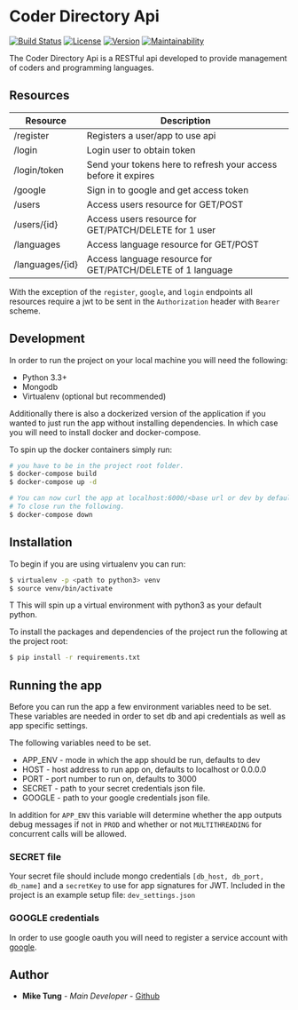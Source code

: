 # Coder Directory Api

[![Build Status][travis]](https://travis-ci.org/seekheart/coder_directory_api)
[![License][license]](https://img.shields.io/badge/license-MIT%20License-blue.svg)
[![Version][version]](https://img.shields.io/badge/Version-1.0.0-brightgreen.svg)
[![Maintainability][maintain]](https://codeclimate.com/github/seekheart/coder_directory_api/maintainability)

The Coder Directory Api is a RESTful api developed to provide management of
coders and programming languages.

## Resources

| Resource | Description |
| --------- | ---------- |
| /register | Registers a user/app to use api |
| /login | Login user to obtain token |
| /login/token | Send your tokens here to refresh your access before it expires |
| /google | Sign in to google and get access token |
| /users | Access users resource for GET/POST |
| /users/{id} | Access users resource for GET/PATCH/DELETE for 1 user |
| /languages | Access language resource for GET/POST |
| /languages/{id} | Access language resource for GET/PATCH/DELETE of 1 language |


With the exception of the `register`, `google`, and `login` endpoints all resources
require a jwt to be sent in the `Authorization` header with `Bearer` scheme.

## Development

In order to run the project on your local machine you will need the following:

* Python 3.3+
* Mongodb
* Virtualenv (optional but recommended)

Additionally there is also a dockerized version of the application if you wanted
to just run the app without installing dependencies. In which case you will need
to install docker and docker-compose.

To spin up the docker containers simply run:

```bash
# you have to be in the project root folder.
$ docker-compose build
$ docker-compose up -d

# You can now curl the app at localhost:6000/<base url or dev by default>
# To close run the following.
$ docker-compose down
```

## Installation

To begin if you are using virtualenv you can run:

```bash
$ virtualenv -p <path to python3> venv
$ source venv/bin/activate
```
T
This will spin up a virtual environment with python3 as your default python.

To install the packages and dependencies of the project run the following
at the project root:

```bash
$ pip install -r requirements.txt
```

## Running the app

Before you can run the app a few environment variables need to be set.
These variables are needed in order to set db and api credentials as well as app
specific settings.

The following variables need to be set.

* APP_ENV - mode in which the app should be run, defaults to dev
* HOST - host address to run app on, defaults to localhost or 0.0.0.0
* PORT - port number to run on, defaults to 3000
* SECRET - path to your secret credentials json file.
* GOOGLE - path to your google credentials json file.

In addition for `APP_ENV` this variable will determine whether the app outputs
debug messages if not in `PROD` and whether or not `MULTITHREADING` for 
concurrent calls will be allowed.

### SECRET file
Your secret file should include mongo credentials 
`[db_host, db_port, db_name]` and a `secretKey` to use for app
signatures for JWT. 
Included in the project is an example setup file: `dev_settings.json`


### GOOGLE credentials
In order to use google oauth you will need to register a service account with
[google].

## Author

* **Mike Tung** - *Main Developer* - [Github]

[Github]: https://github.com/seekheart
[travis]: https://travis-ci.org/seekheart/coder_directory_api.svg?branch=master
[license]: https://img.shields.io/badge/license-MIT%20License-blue.svg
[version]: https://img.shields.io/badge/Version-1.1.0-brightgreen.svg
[google]: https://console.developers.google.com
[maintain]: https://api.codeclimate.com/v1/badges/47c92b40567f27394cec/maintainability
